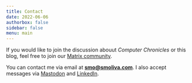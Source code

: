 ```yaml
---
title: Contact
date: 2022-06-06
authorbox: false
sidebar: false
menu: main
---
```


If you would like to join the discussion abouut *Computer Chronicles* or this blog, feel free to join our [Matrix community](https://matrix.to/#/#computer-chronicles:matrix.org).

You can contact me via email at **smo@smoliva.com**. I also accept messages via [Mastodon](https://mastodon.social/@chronrevisited) and [LinkedIn](https://www.linkedin.com/in/smoliva/).
